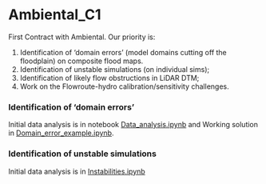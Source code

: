 # Ambiental_C1
First Contract with Ambiental. Our priority is:

1. Identification of ‘domain errors’ (model domains cutting off the floodplain) on composite flood maps.
2. Identification of unstable simulations (on individual sims);
3. Identification of likely flow obstructions in LiDAR DTM;
4. Work on the Flowroute-hydro calibration/sensitivity challenges. 

### Identification of ‘domain errors’
Initial data analysis is in notebook [Data_analysis.ipynb](./Data_analysis.ipynb) and Working solution in [Domain_error_example.ipynb](Domain_error_example.ipynb).

### Identification of unstable simulations
Initial data analysis is in [Instabilities.ipynb](Instabilities.ipynb)
